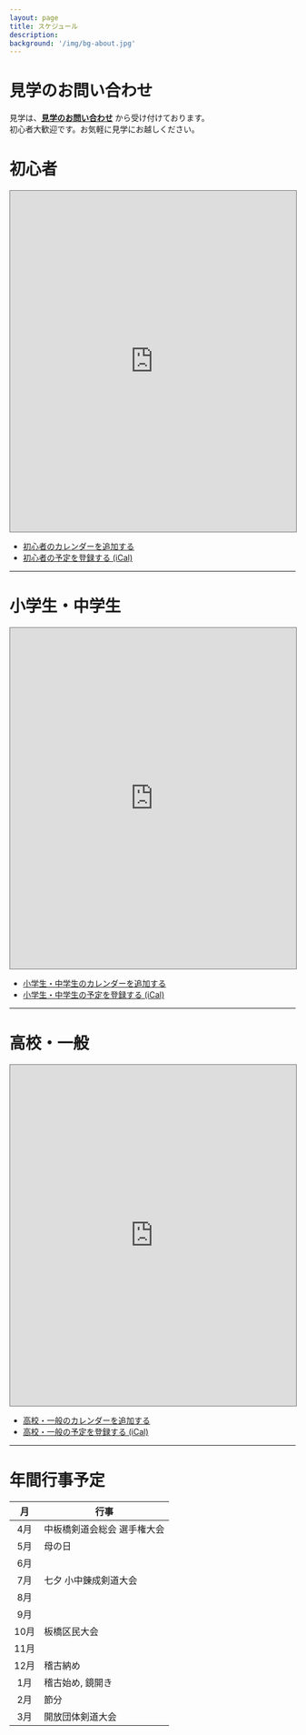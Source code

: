 ```yaml
---
layout: page
title: スケジュール
description: 
background: '/img/bg-about.jpg'
---
```


# 見学のお問い合わせ

見学は、**[見学のお問い合わせ](/contact)** から受け付けております。  
初心者大歓迎です。お気軽に見学にお越しください。

# 初心者

<iframe src="https://calendar.google.com/calendar/embed?height=600&wkst=1&ctz=Asia%2FTokyo&showPrint=0&src=NTA3MTdkZDIzNWNlMDI5ZjM3NWExNzBmY2RkYzNkZWU0YjNjMjNhZTIwYTg2NzYyYmQ0MDgwZTM3NGE3ODcyMEBncm91cC5jYWxlbmRhci5nb29nbGUuY29t&src=amEuamFwYW5lc2UjaG9saWRheUBncm91cC52LmNhbGVuZGFyLmdvb2dsZS5jb20&color=%237CB342&color=%23b90e28" style="border:solid 1px #777" width="100%" height="600" frameborder="0" scrolling="no"></iframe>

* <a href="https://calendar.google.com/calendar/u/0?cid=NTA3MTdkZDIzNWNlMDI5ZjM3NWExNzBmY2RkYzNkZWU0YjNjMjNhZTIwYTg2NzYyYmQ0MDgwZTM3NGE3ODcyMEBncm91cC5jYWxlbmRhci5nb29nbGUuY29t">初心者のカレンダーを追加する</a>
* <a href="https://calendar.google.com/calendar/ical/50717dd235ce029f375a170fcddc3dee4b3c23ae20a86762bd4080e374a78720%40group.calendar.google.com/public/basic.ics">初心者の予定を登録する (iCal)</a>

---- 

# 小学生・中学生

<iframe src="https://calendar.google.com/calendar/embed?height=600&wkst=1&ctz=Asia%2FTokyo&showPrint=0&src=YzE0NmQ4YzA3M2RhYjY4NWJhNzY1NDdmMGY2ODE2ZTc0OTliOWZhMzM2OGE0NmRjODk4MjkwN2UzNjExODNhNUBncm91cC5jYWxlbmRhci5nb29nbGUuY29t&src=amEuamFwYW5lc2UjaG9saWRheUBncm91cC52LmNhbGVuZGFyLmdvb2dsZS5jb20&color=%23F09300&color=%23b90e28" style="border:solid 1px #777" width="100%" height="600" frameborder="0" scrolling="no"></iframe>

* <a href="https://calendar.google.com/calendar/u/0?cid=YzE0NmQ4YzA3M2RhYjY4NWJhNzY1NDdmMGY2ODE2ZTc0OTliOWZhMzM2OGE0NmRjODk4MjkwN2UzNjExODNhNUBncm91cC5jYWxlbmRhci5nb29nbGUuY29t">小学生・中学生のカレンダーを追加する</a>
* <a href="https://calendar.google.com/calendar/ical/c146d8c073dab685ba76547f0f6816e7499b9fa3368a46dc8982907e361183a5%40group.calendar.google.com/public/basic.ics">小学生・中学生の予定を登録する (iCal)</a>

---- 

# 高校・一般

<iframe src="https://calendar.google.com/calendar/embed?height=600&wkst=1&ctz=Asia%2FTokyo&showPrint=0&src=MDNmOWJjMjY3MDJhMzY0MjY1YWExYmQ5OGM5OTE3MGUzNmQ1ODM2NmYzMGIwZGYwNjA2Y2E3Y2U2MDM4YWM5OEBncm91cC5jYWxlbmRhci5nb29nbGUuY29t&src=amEuamFwYW5lc2UjaG9saWRheUBncm91cC52LmNhbGVuZGFyLmdvb2dsZS5jb20&color=%237986CB&color=%23b90e28" style="border:solid 1px #777" width="100%" height="600" frameborder="0" scrolling="no"></iframe>

* <a href="https://calendar.google.com/calendar/u/0?cid=MDNmOWJjMjY3MDJhMzY0MjY1YWExYmQ5OGM5OTE3MGUzNmQ1ODM2NmYzMGIwZGYwNjA2Y2E3Y2U2MDM4YWM5OEBncm91cC5jYWxlbmRhci5nb29nbGUuY29t">高校・一般のカレンダーを追加する</a>
* <a href="https://calendar.google.com/calendar/ical/03f9bc26702a364265aa1bd98c99170e36d58366f30b0df0606ca7ce6038ac98%40group.calendar.google.com/public/basic.ics">高校・一般の予定を登録する (iCal)</a>

---- 

# 年間行事予定

|  月  | 行事                        |
|:----:|-----------------------------|
|  4月 | 中板橋剣道会総会 選手権大会 |
|  5月 | 母の日                      |
|  6月 |                             |
|  7月 | 七夕 小中錬成剣道大会       |
|  8月 |                             |
|  9月 |                             |
| 10月 | 板橋区民大会                |
| 11月 |                             |
| 12月 | 稽古納め                    |
|  1月 | 稽古始め, 鏡開き            |
|  2月 | 節分                        |
|  3月 | 開放団体剣道大会            |
